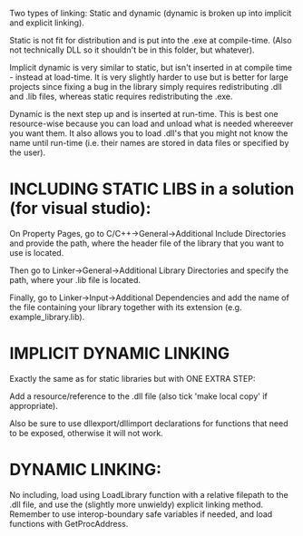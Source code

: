 Two types of linking: Static and dynamic (dynamic is broken up into implicit and explicit linking).

Static is not fit for distribution and is put into the .exe at compile-time. (Also not technically DLL so it shouldn't be in this folder, but whatever). 

Implicit dynamic is very similar to static, but isn't inserted in at compile time - instead at load-time. It is very slightly harder to use but is better for large projects since fixing a bug in the library simply requires redistributing .dll and .lib files, whereas static requires redistributing the .exe.

Dynamic is the next step up and is inserted at run-time. This is best one resource-wise because you can load and unload what is needed whereever you want them. It also allows you to load .dll's that you might not know the name until run-time (i.e. their names are stored in data files or specified by the user).


# INCLUDING STATIC LIBS in a solution (for visual studio):

On Property Pages, go to C/C++->General->Additional Include Directories and provide the path, where the header file of the library that you want to use is located.

Then go to Linker->General->Additional Library Directories and specify the path, where your .lib file is located.

Finally, go to Linker->Input->Additional Dependencies and add the name of the file containing your library together with its extension (e.g. example_library.lib).

# IMPLICIT DYNAMIC LINKING

Exactly the same as for static libraries but with ONE EXTRA STEP:

Add a resource/reference to the .dll file (also tick 'make local copy' if appropriate).

Also be sure to use dllexport/dllimport declarations for functions that need to be exposed, otherwise it will not work.

# DYNAMIC LINKING: 

No including, load using LoadLibrary function with a relative filepath to the .dll file, and use the (slightly more unwieldy) explicit linking method. Remember to use interop-boundary safe variables if needed, and load functions with GetProcAddress.
